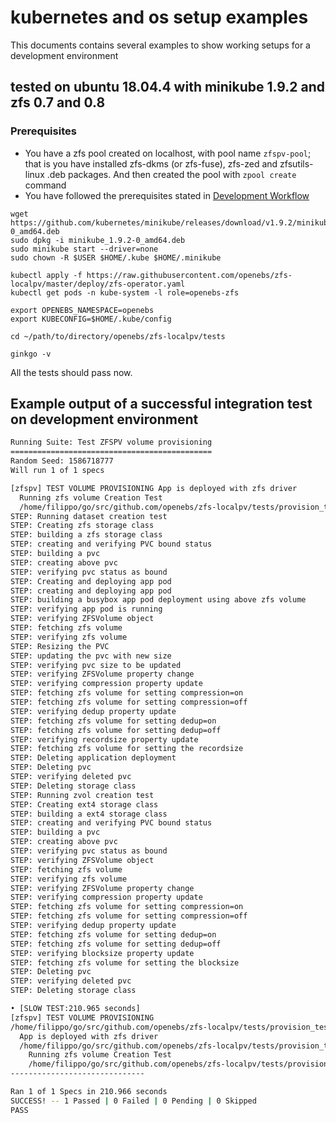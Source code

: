 # kubernetes and os setup examples

This documents contains several examples to show working setups for a development environment

## tested on ubuntu 18.04.4 with minikube 1.9.2 and zfs 0.7 and 0.8

### Prerequisites
* You have a zfs pool created on localhost, with pool name `zfspv-pool`; that is you have installed
zfs-dkms (or zfs-fuse), zfs-zed and zfsutils-linux .deb packages. And then created the pool with `zpool create` command
* You have followed the prerequisites stated in [Development Workflow](developer-setup.md)

```
wget https://github.com/kubernetes/minikube/releases/download/v1.9.2/minikube_1.9.2-0_amd64.deb
sudo dpkg -i minikube_1.9.2-0_amd64.deb
sudo minikube start --driver=none
sudo chown -R $USER $HOME/.kube $HOME/.minikube

kubectl apply -f https://raw.githubusercontent.com/openebs/zfs-localpv/master/deploy/zfs-operator.yaml
kubectl get pods -n kube-system -l role=openebs-zfs

export OPENEBS_NAMESPACE=openebs
export KUBECONFIG=$HOME/.kube/config

cd ~/path/to/directory/openebs/zfs-localpv/tests

ginkgo -v
```

All the tests should pass now.

## Example output of a successful integration test on development environment

```sh
Running Suite: Test ZFSPV volume provisioning
=============================================
Random Seed: 1586718777
Will run 1 of 1 specs

[zfspv] TEST VOLUME PROVISIONING App is deployed with zfs driver 
  Running zfs volume Creation Test
  /home/filippo/go/src/github.com/openebs/zfs-localpv/tests/provision_test.go:25
STEP: Running dataset creation test
STEP: Creating zfs storage class
STEP: building a zfs storage class
STEP: creating and verifying PVC bound status
STEP: building a pvc
STEP: creating above pvc
STEP: verifying pvc status as bound
STEP: Creating and deploying app pod
STEP: creating and deploying app pod
STEP: building a busybox app pod deployment using above zfs volume
STEP: verifying app pod is running
STEP: verifying ZFSVolume object
STEP: fetching zfs volume
STEP: verifying zfs volume
STEP: Resizing the PVC
STEP: updating the pvc with new size
STEP: verifying pvc size to be updated
STEP: verifying ZFSVolume property change
STEP: verifying compression property update
STEP: fetching zfs volume for setting compression=on
STEP: fetching zfs volume for setting compression=off
STEP: verifying dedup property update
STEP: fetching zfs volume for setting dedup=on
STEP: fetching zfs volume for setting dedup=off
STEP: verifying recordsize property update
STEP: fetching zfs volume for setting the recordsize
STEP: Deleting application deployment
STEP: Deleting pvc
STEP: verifying deleted pvc
STEP: Deleting storage class
STEP: Running zvol creation test
STEP: Creating ext4 storage class
STEP: building a ext4 storage class
STEP: creating and verifying PVC bound status
STEP: building a pvc
STEP: creating above pvc
STEP: verifying pvc status as bound
STEP: verifying ZFSVolume object
STEP: fetching zfs volume
STEP: verifying zfs volume
STEP: verifying ZFSVolume property change
STEP: verifying compression property update
STEP: fetching zfs volume for setting compression=on
STEP: fetching zfs volume for setting compression=off
STEP: verifying dedup property update
STEP: fetching zfs volume for setting dedup=on
STEP: fetching zfs volume for setting dedup=off
STEP: verifying blocksize property update
STEP: fetching zfs volume for setting the blocksize
STEP: Deleting pvc
STEP: verifying deleted pvc
STEP: Deleting storage class

• [SLOW TEST:210.965 seconds]
[zfspv] TEST VOLUME PROVISIONING
/home/filippo/go/src/github.com/openebs/zfs-localpv/tests/provision_test.go:23
  App is deployed with zfs driver
  /home/filippo/go/src/github.com/openebs/zfs-localpv/tests/provision_test.go:24
    Running zfs volume Creation Test
    /home/filippo/go/src/github.com/openebs/zfs-localpv/tests/provision_test.go:25
------------------------------

Ran 1 of 1 Specs in 210.966 seconds
SUCCESS! -- 1 Passed | 0 Failed | 0 Pending | 0 Skipped
PASS
```
